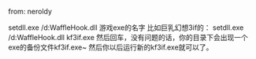 from: neroldy

setdll.exe /d:WaffleHook.dll 游戏exe的名字
比如巨乳幻想3if的：
setdll.exe /d:WaffleHook.dll kf3if.exe
然后回车，没有问题的话，你的目录下会出现一个exe的备份文件kf3if.exe~
然后你以后运行新的kf3if.exe就可以了。
